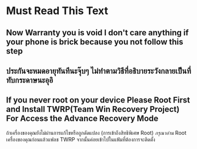 ﻿# Must Read This Text
Now Warranty you is void I don't care anything if your phone is brick because you not follow this step
--------------------------------------------------------------------------------------------------------------------------------------------------------------------------------
ประกันจะหมดอายุทันทีนะจุ๊บๆ ไม่ทำตามวิธีที่อธิบายระวังกลายเป็นที่ทับกระดาษนะอุอิ
--------------------------------------------------------------------------------------------------------------------------------------------------------------------------------
If you never root on your device Please Root First and Install TWRP(Team Win Recovery Project) For Access the Advance Recovery Mode
--------------------------------------------------------------------------------------------------------------------------------------------------------------------------------
ถ้าเครื่องของคุณยังไม่ผ่านการแก้ไขหรือถูกดัดแปลง (การเข้าถึงสิทธิพิเศษ Root) *กรุณาอ่าน* 
Root เครื่องของคุณก่อนแล้วแฟลช TWRP จากนั้นค่อยเข้าไปในแฟ้มที่ต้องการจะติดตั้ง